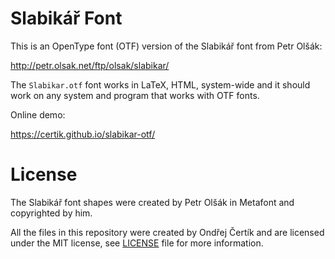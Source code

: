 # Slabikář Font

This is an OpenType font (OTF) version of the Slabikář font from Petr Olšák:

http://petr.olsak.net/ftp/olsak/slabikar/

The `Slabikar.otf` font works in LaTeX, HTML, system-wide and it should work on
any system and program that works with OTF fonts.

Online demo:

https://certik.github.io/slabikar-otf/

# License

The Slabikář font shapes were created by Petr Olšák in Metafont and copyrighted
by him.

All the files in this repository were created by Ondřej Čertík and are licensed
under the MIT license, see [LICENSE](./LICENSE) file for more information.
